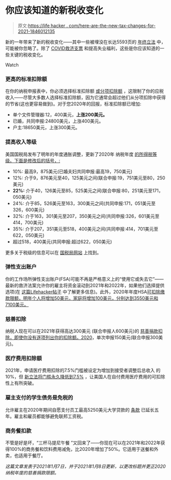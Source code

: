 # 你应该知道的新税收变化

> 原文:[https://life hacker . com/here-are-the-new-tax-changes-for-2021-1846012135](https://lifehacker.com/here-are-the-new-tax-changes-for-2021-1846012135)

新的一年带来了新的税收变化——其中一些被埋没在长达5593页的 [年终立法](https://rules.house.gov/sites/democrats.rules.house.gov/files/BILLS-116HR133SA-RCP-116-68.pdf) 中，可能被你忽略了。除了 [COVID救济支票](https://twocents.lifehacker.com/how-to-get-your-second-covid-relief-check-1845935356) 和提高失业福利，这些是你应该知道的一些关键的税收变化。

Watch

### **更高的标准扣除额**

在你的纳税申报表中，你必须选择标准扣除额 [或分项扣除额](https://www.nerdwallet.com/blog/taxes/itemize-take-standard-deduction/) ，这限制了你的应税收入——尽管大多数人选择标准扣除额，因为它通常会超过他们从分项扣除中获得的节省(这也更容易做到)。对于您2020年的回报，标准扣除额已增加:

*   单个文件管理器:12，400美元，**上涨200美元。**
*   已婚，共同申报:24800美元，上涨400美元。
*   户主:18650美元，上涨300美元。

### **提高收入等级**

美国国税局发布了明年的年度通胀调整，更新了2020年 纳税年度 [的所得税等级。下面是修改后的括号，:](https://www.efile.com/irs-income-tax-return-forms-and-schedules-for-year-2020/#:~:text=IRS%20Income%20Tax%20Forms%2C%20Schedules,2021%20and%20October%2015%2C%202021.)

*   10%: 最高9，875美元(已婚夫妇共同申报:最高19，750美元)
*   12%: 介于9，876美元至40，125美元之间(联合申报:19，751美元至80，250美元)
*   **22%:** 介于40，126美元至85，525美元之间(联合申报:80，251美元至171，050美元)
*   24%: 介于85，526美元至163，300美元之间(共同申报:171，051美元至326，600美元)
*   32%: 介于163，301美元至207，350美元之间(共同申报:326，601美元至414，700美元)
*   35%: 介于207，351美元至518，400美元之间(共同申报:414，701美元至622，050美元)
*   超过518，400美元(共同申报:超过622，050美元)

更多关于税级的信息可以在 [国税局网站](https://www.irs.gov/newsroom/irs-provides-tax-inflation-adjustments-for-tax-year-2020) 上找到。

### **弹性支出账户**

你的工作场所弹性支出账户(FSA)可能不再是严格意义上的“使用它或失去它”——最新的救济法案允许你的雇主将资金滚动到2021年和2022年，如果他们选择提供选项(在 [这篇Lifehacker帖子](https://www.kiplinger.com/taxes/tax-brackets/601634/what-are-the-income-tax-brackets) 中了解更多信息)。此外，2020年年度HSA[可扣除缴款限额，明年个人将增加50美元，家庭将增加100美元，分别达到3550美元和7100美元。](https://www.cnbc.com/2019/06/03/these-are-the-new-hsa-limits-for-2020.html)

### **慈善扣除**

纳税人现在可以在2021年获得高达300美元 (联合申报人600美元)的 [慈善捐款扣除，即使你没有逐项列出你的扣除额。](https://www.moneytalksnews.com/charitable-tax-breaks-have-been-extended-for-2021/)[2020](https://www.kiplinger.com/taxes/tax-deductions/601993/charitable-tax-deductions-an-additional-reward-for-the-gift-of-giving#:~:text=The%20%24300%20amount%20is%20per,each%20deduct%20up%20to%20%24150.)，单次申报150美元(联合申报300美元)。

### **医疗费用扣除额**

2021年，申请医疗费用扣除的7.5%门槛被设定为增加到接受者调整后总收入 的10%，但 [新立法将门槛永久降低到7.5%](https://www.forbes.com/sites/ashleaebeling/2020/12/22/medical-expense-deduction-tax-relief-is-big-win-for-seniors-in-year-end-spending-bill/?sh=232a69281b4d) ，让美国人在自付费用医疗费用的可扣除性上有所突破。

### **雇主支付的学生债务是免税的**

允许雇主在2020年期间自愿支付员工最高5250美元大学贷款的 [条款](https://www.journalofaccountancy.com/news/2020/dec/tax-provisions-in-covid-19-relief-bill-ppp-and-business-meal-deductibility.html) 已延长五年。雇主和雇员都能够避免联邦工资税。

### **商务餐扣款**

不管是好是坏，“三杯马提尼午餐 ”又回来了——你现在可以在2021年和2022年获得100%的商务餐和饮料费用减免，比2020年增加了50%。它适用于送餐和外卖，也适用于餐厅。

*这篇文章发表于2021年1月7日，并于2021年1月8日更新，以更改标题并更正2020纳税年度的慈善捐款限额。*